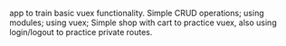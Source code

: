 app to train basic vuex functionality. Simple CRUD operations; using modules; using vuex;
Simple shop with cart to practice vuex, also using login/logout to practice private routes.
